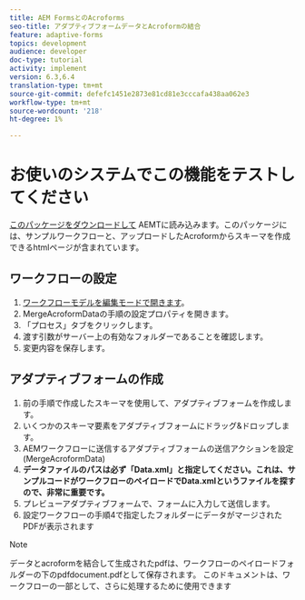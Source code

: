 ```yaml
---
title: AEM FormsとのAcroforms
seo-title: アダプティブフォームデータとAcroformの結合
feature: adaptive-forms
topics: development
audience: developer
doc-type: tutorial
activity: implement
version: 6.3,6.4
translation-type: tm+mt
source-git-commit: defefc1451e2873e81cd81e3cccafa438aa062e3
workflow-type: tm+mt
source-wordcount: '218'
ht-degree: 1%

---
```



# お使いのシステムでこの機能をテストしてください

[このパッケージをダウンロードして](assets/acro-form-aem-form.zip)
AEMTに読み込みます。このパッケージには、サンプルワークフローと、アップロードしたAcroformからスキーマを作成できるhtmlページが含まれています。

## ワークフローの設定

1. [ワークフローモデルを編集モードで開きます](http://localhost:4502/editor.html/conf/global/settings/workflow/models/MergeAcroformData.html)。
2. MergeAcroformDataの手順の設定プロパティを開きます。
3. 「プロセス」タブをクリックします。
4. 渡す引数がサーバー上の有効なフォルダーであることを確認します。
5. 変更内容を保存します。

## アダプティブフォームの作成

1. 前の手順で作成したスキーマを使用して、アダプティブフォームを作成します。
2. いくつかのスキーマ要素をアダプティブフォームにドラッグ&amp;ドロップします。
3. AEMワークフローに送信するアダプティブフォームの送信アクションを設定(MergeAcroformData)
4. **データファイルのパスは必ず「Data.xml」と指定してください。これは、サンプルコードがワークフローのペイロードでData.xmlというファイルを探すので、非常に重要です。**
5. プレビューアダプティブフォームで、フォームに入力して送信します。
6. 設定ワークフローの手順4で指定したフォルダーにデータがマージされたPDFが表示されます

>[!NOTE]
>
>データとacroformを結合して生成されたpdfは、ワークフローのペイロードフォルダーの下のpdfdocument.pdfとして保存されます。 このドキュメントは、ワークフローの一部として、さらに処理するために使用できます

